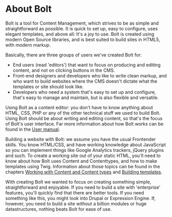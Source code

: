 About Bolt
==========

Bolt is a tool for Content Management, which strives to be as simple and
straightforward as possible. It is quick to set up, easy to configure,
uses elegant templates, and above all: It's a joy to use. Bolt is created
using modern Open Source libraries, and is best suited to build sites in
HTML5, with modern markup.

Basically, there are three groups of users we've created Bolt for:

 - End users (read 'editors') that want to focus on producing and editing
   content, and not on clicking buttons in the CMS.
 - Front-end designers and developers who like to write clean markup, and
   who want to build websites where the CMS doesn't dictate what the
   templates or site should look like.
 - Developers who need a system that's easy to set up and configure,
   that's easy to manage and maintain, but is also flexible and versatile.

Using Bolt as a content editor: you don't have to know anything about
HTML, CSS, PHP or any of the other technical stuff we used to build Bolt.
Using Bolt should be about writing and editing content, so that's the
focus of Bolt's user interface. Far more information about how Bolt works
can be found in the [User manual](http://manual.bolt.cm/).

Building a website with Bolt: we assume you have the usual Frontender
skills. You know HTML/CSS, and have working knowledge about JavaScript so
you can implement things like Google Analytics trackers, jQuery plugins
and such. To create a working site out of your static HTML, you'll need to
know about how Bolt uses Content and Contenttypes, and how to make
templates using Twig. Information about those topics can be found in the
chapters [Working with Content and Content types](/content) and 
[Building templates](/templates).

With creating Bolt we wanted to focus on creating something simple,
straightforward and enjoyable. If you need to build a site with
'enterprise' features, you'll quickly find that there are better tools. If
you need something like this, you might look into Drupal or Expression
Engine. If, however, you need to build a site without a billion modules or
huge datastructures, nothing beats Bolt for ease of use.
